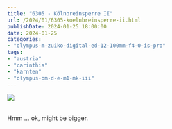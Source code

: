 ```yaml
---
title: "6305 - Kölnbreinsperre II"
url: /2024/01/6305-koelnbreinsperre-ii.html
publishDate: 2024-01-25 18:00:00
date: 2024-01-25
categories:
- "olympus-m-zuiko-digital-ed-12-100mm-f4-0-is-pro"
tags:
- "austria"
- "carinthia"
- "karnten"
- "olympus-om-d-e-m1-mk-iii"
---
```

<div class="container">
<div class="center"><a target="_blank" href="https://d25zfm9zpd7gm5.cloudfront.net/1200x1200/2020/20200730_121203_lr.jpg"><img class="webfeedsFeaturedVisual" src="https://d25zfm9zpd7gm5.cloudfront.net/0600x0600/2020/20200730_121203_lr.jpg" /></a></div>
</div>
<br />

Hmm ... ok, might be bigger.
